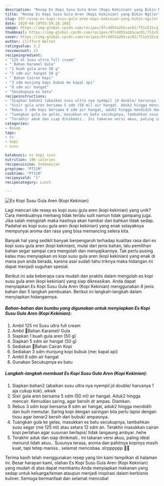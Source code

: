 ```yaml
---
description: "Resep Es Kopi Susu Gula Aren (Kopi Kekinian) yang Bikin Ngiler"
title: "Resep Es Kopi Susu Gula Aren (Kopi Kekinian) yang Bikin Ngiler"
slug: 597-resep-es-kopi-susu-gula-aren-kopi-kekinian-yang-bikin-ngiler
date: 2020-08-19T03:59:28.188Z
image: https://img-global.cpcdn.com/recipes/97cdd55a2b5cac01/751x532cq70/es-kopi-susu-gula-aren-kopi-kekinian-foto-resep-utama.jpg
thumbnail: https://img-global.cpcdn.com/recipes/97cdd55a2b5cac01/751x532cq70/es-kopi-susu-gula-aren-kopi-kekinian-foto-resep-utama.jpg
cover: https://img-global.cpcdn.com/recipes/97cdd55a2b5cac01/751x532cq70/es-kopi-susu-gula-aren-kopi-kekinian-foto-resep-utama.jpg
author: Clifford Walton
ratingvalue: 3.2
reviewcount: 13
recipeingredient:
- "125 ml Susu ultra full cream"
- " Bahan Karamel Gula"
- "1 buah gula aren 50 g"
- "5 sdm air hangat 50 g"
- " Bahan Cairan Kopi"
- "3 sdm munjung kopi bubuk me kapal api"
- "8 sdm air hangat"
- "Secukupnya es batu"
recipeinstructions:
- "Siapkan bahan2 (abaikan susu ultra nya nyempil jd double/ harusnya 1 aja cukup kok)..wkwk"
- "Sisir gula aren bersama 5 sdm (50 ml) air hangat. Aduk2 hingga mencair. Kemudian saring, agar bersih dr ampas. Diamkan."
- "Rebus 3 sdm kopi bersama 8 sdm air hangat, aduk2 hingga mendidih dan buih memutar. Saring kopi dengan saringan bila perlu lapisi dengan tissu agar benar2 bersih dari bubuk/ ampasnya."
- "Tuangkan gula ke gelas, masukkan es batu secukupnya, tambahkan susu segar (me 125 ml) atau setara 12 sdm an. Terakhir masukkan cairan kopi perlahan agar susunan berlapis/ tidak langaung ambyar..hehe"
- "Terakhir aduk dan siap dinikmati.. Ini takaran versi akuu, paling ideal menurut lidah akuu.. Susunya terasa, aroma dan pahitnya kopinya masih kuat, tapi tetep maniss.. selamat mencobaa..slrpppppp 🥤🥤"
categories:
- Resep
tags:
- es
- kopi
- susu

katakunci: es kopi susu 
nutrition: 196 calories
recipecuisine: Indonesian
preptime: "PT11M"
cooktime: "PT31M"
recipeyield: "1"
recipecategory: Lunch

---
```



![Es Kopi Susu Gula Aren (Kopi Kekinian)](https://img-global.cpcdn.com/recipes/97cdd55a2b5cac01/751x532cq70/es-kopi-susu-gula-aren-kopi-kekinian-foto-resep-utama.jpg)

Lagi mencari ide resep es kopi susu gula aren (kopi kekinian) yang unik? Cara membuatnya memang tidak terlalu sulit namun tidak gampang juga. Jika salah mengolah maka hasilnya akan hambar dan bahkan tidak sedap. Padahal es kopi susu gula aren (kopi kekinian) yang enak selayaknya mempunyai aroma dan rasa yang bisa memancing selera kita.



Banyak hal yang sedikit banyak berpengaruh terhadap kualitas rasa dari es kopi susu gula aren (kopi kekinian), mulai dari jenis bahan, lalu pemilihan bahan segar sampai cara mengolah dan menyajikannya. Tak perlu pusing kalau mau menyiapkan es kopi susu gula aren (kopi kekinian) yang enak di mana pun anda berada, karena asal sudah tahu triknya maka hidangan ini dapat menjadi suguhan spesial.


Berikut ini ada beberapa cara mudah dan praktis dalam mengolah es kopi susu gula aren (kopi kekinian) yang siap dikreasikan. Anda dapat menyiapkan Es Kopi Susu Gula Aren (Kopi Kekinian) menggunakan 8 jenis bahan dan 5 langkah pembuatan. Berikut ini langkah-langkah dalam menyiapkan hidangannya.

<!--inarticleads1-->

##### Bahan-bahan dan bumbu yang digunakan untuk menyiapkan Es Kopi Susu Gula Aren (Kopi Kekinian):

1. Ambil 125 ml Susu ultra full cream
1. Ambil  🔸Bahan Karamel/ Gula
1. Siapkan 1 buah gula aren (50 g)
1. Siapkan 5 sdm air hangat (50 g)
1. Sediakan  🔸Bahan Cairan Kopi
1. Sediakan 3 sdm munjung kopi bubuk (me: kapal api)
1. Ambil 8 sdm air hangat
1. Gunakan Secukupnya es batu




<!--inarticleads2-->

##### Langkah-langkah membuat Es Kopi Susu Gula Aren (Kopi Kekinian):

1. Siapkan bahan2 (abaikan susu ultra nya nyempil jd double/ harusnya 1 aja cukup kok)..wkwk
1. Sisir gula aren bersama 5 sdm (50 ml) air hangat. Aduk2 hingga mencair. Kemudian saring, agar bersih dr ampas. Diamkan.
1. Rebus 3 sdm kopi bersama 8 sdm air hangat, aduk2 hingga mendidih dan buih memutar. Saring kopi dengan saringan bila perlu lapisi dengan tissu agar benar2 bersih dari bubuk/ ampasnya.
1. Tuangkan gula ke gelas, masukkan es batu secukupnya, tambahkan susu segar (me 125 ml) atau setara 12 sdm an. Terakhir masukkan cairan kopi perlahan agar susunan berlapis/ tidak langaung ambyar..hehe
1. Terakhir aduk dan siap dinikmati.. Ini takaran versi akuu, paling ideal menurut lidah akuu.. Susunya terasa, aroma dan pahitnya kopinya masih kuat, tapi tetep maniss.. selamat mencobaa..slrpppppp 🥤🥤




Terima kasih telah menggunakan resep yang tim kami tampilkan di halaman ini. Besar harapan kami, olahan Es Kopi Susu Gula Aren (Kopi Kekinian) yang mudah di atas dapat membantu Anda menyiapkan makanan yang sedap untuk keluarga/teman ataupun menjadi inspirasi dalam berbisnis kuliner. Semoga bermanfaat dan selamat mencoba!
